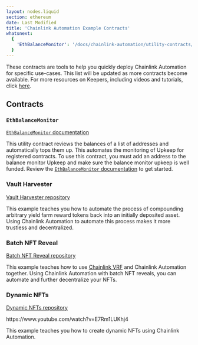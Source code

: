 ```yaml
---
layout: nodes.liquid
section: ethereum
date: Last Modified
title: 'Chainlink Automation Example Contracts'
whatsnext:
  {
    'EthBalanceMonitor': '/docs/chainlink-automation/utility-contracts/',
  }
---
```


These contracts are tools to help you quickly deploy Chainlink Automation for specific use-cases. This list will be updated as more contracts become available. For more resources on Keepers, including videos and tutorials, click [here](/docs/other-tutorials).

## Contracts

### `EthBalanceMonitor`

[`EthBalanceMonitor` documentation](/docs/chainlink-automation/utility-contracts)

This utility contract reviews the balances of a list of addresses and automatically tops them up. This automates the monitoring of Upkeep for registered contracts. To use this contract, you must add an address to the balance monitor Upkeep and make sure the balance monitor upkeep is well funded. Review the [`EthBalanceMonitor` documentation](../utility-contracts) to get started.

### Vault Harvester

[Vault Harvester repository](https://github.com/hackbg/chainlink-keepers-templates/tree/main/vault-harvester#chainlink-keepers-template-vault-harvester)

This example teaches you how to automate the process of compounding arbitrary yield farm reward tokens back into an initially deposited asset. Using Chainlink Automation to automate this process makes it more trustless and decentralized.

### Batch NFT Reveal

[Batch NFT Reveal repository](https://github.com/hackbg/chainlink-keepers-templates/tree/main/batch-nft-reveal#chainlink-keepers-template-batch-nft-reveal)

This example teaches how to use [Chainlink VRF](/docs/vrf/v2/introduction/) and Chainlink Automation together. Using Chainlink Automation with batch NFT reveals, you can automate and further decentralize your NFTs.

### Dynamic NFTs

[Dynamic NFTs repository](https://github.com/smartcontractkit/smart-contract-examples/tree/main/dynamic-nft#dynamic-nfts)

<p>
https://www.youtube.com/watch?v=E7Rm1LUKhj4
<p>

This example teaches you how to create dynamic NFTs using Chainlink Automation.
